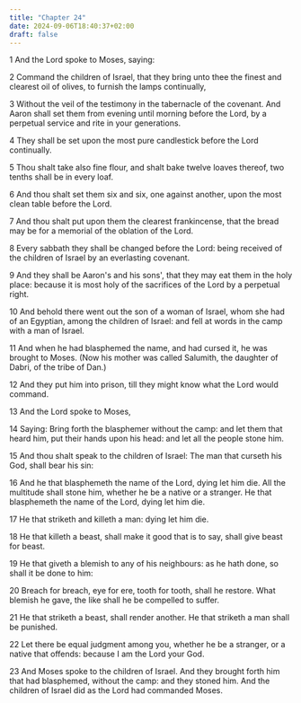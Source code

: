```yaml
---
title: "Chapter 24"
date: 2024-09-06T18:40:37+02:00
draft: false
---
```




1 And the Lord spoke to Moses, saying:

2 Command the children of Israel, that they bring unto thee the finest and clearest oil of olives, to furnish the lamps continually,

3 Without the veil of the testimony in the tabernacle of the covenant. And Aaron shall set them from evening until morning before the Lord, by a perpetual service and rite in your generations.

4 They shall be set upon the most pure candlestick before the Lord continually.

5 Thou shalt take also fine flour, and shalt bake twelve loaves thereof, two tenths shall be in every loaf.

6 And thou shalt set them six and six, one against another, upon the most clean table before the Lord.

7 And thou shalt put upon them the clearest frankincense, that the bread may be for a memorial of the oblation of the Lord.

8 Every sabbath they shall be changed before the Lord: being received of the children of Israel by an everlasting covenant.

9 And they shall be Aaron's and his sons', that they may eat them in the holy place: because it is most holy of the sacrifices of the Lord by a perpetual right.

10 And behold there went out the son of a woman of Israel, whom she had of an Egyptian, among the children of Israel: and fell at words in the camp with a man of Israel.

11 And when he had blasphemed the name, and had cursed it, he was brought to Moses. (Now his mother was called Salumith, the daughter of Dabri, of the tribe of Dan.)

12 And they put him into prison, till they might know what the Lord would command.

13 And the Lord spoke to Moses,

14 Saying: Bring forth the blasphemer without the camp: and let them that heard him, put their hands upon his head: and let all the people stone him.

15 And thou shalt speak to the children of Israel: The man that curseth his God, shall bear his sin:

16 And he that blasphemeth the name of the Lord, dying let him die. All the multitude shall stone him, whether he be a native or a stranger. He that blasphemeth the name of the Lord, dying let him die.

17 He that striketh and killeth a man: dying let him die.

18 He that killeth a beast, shall make it good that is to say, shall give beast for beast.

19 He that giveth a blemish to any of his neighbours: as he hath done, so shall it be done to him:

20 Breach for breach, eye for ere, tooth for tooth, shall he restore. What blemish he gave, the like shall he be compelled to suffer.

21 He that striketh a beast, shall render another. He that striketh a man shall be punished.

22 Let there be equal judgment among you, whether he be a stranger, or a native that offends: because I am the Lord your God.

23 And Moses spoke to the children of Israel. And they brought forth him that had blasphemed, without the camp: and they stoned him. And the children of Israel did as the Lord had commanded Moses.

